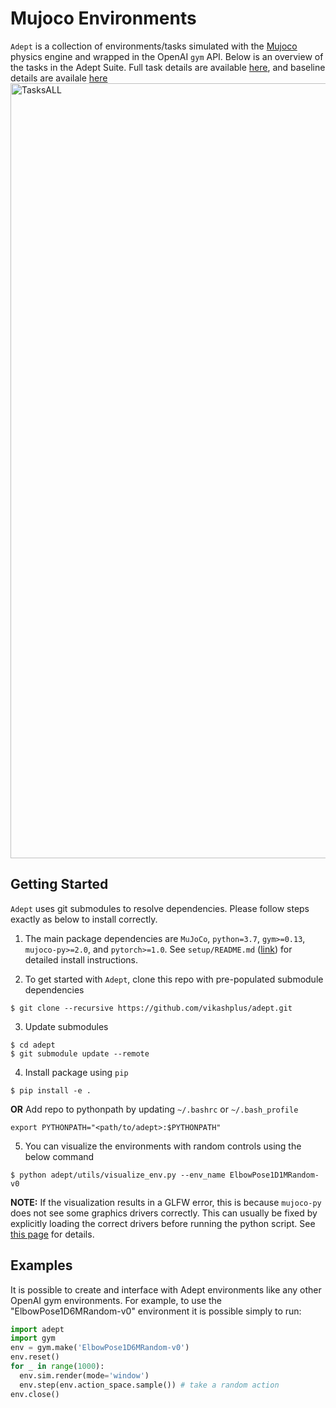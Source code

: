 # Mujoco Environments
`Adept` is a collection of environments/tasks simulated with the [Mujoco](http://www.mujoco.org/) physics engine and wrapped in the OpenAI `gym` API. 
Below is an overview of the tasks in the Adept Suite. Full task details are available [here](https://github.com/vikashplus/adept/blob/master/adept/envs/Tasks.md), and baseline details are availale [here](https://github.com/vikashplus/adept/tree/master/adept/agents)
<img width="1240" alt="TasksALL" src="https://user-images.githubusercontent.com/23240128/135134038-1abec2a6-ee47-49fb-b886-34b909f9fc8c.png">


## Getting Started
`Adept` uses git submodules to resolve dependencies. Please follow steps exactly as below to install correctly.

1. The main package dependencies are `MuJoCo`, `python=3.7`, `gym>=0.13`, `mujoco-py>=2.0`, and `pytorch>=1.0`. See `setup/README.md` ([link](https://github.com/vikashplus/adept/tree/master/setup#installation)) for detailed install instructions.

2. To get started with `Adept`, clone this repo with pre-populated submodule dependencies
```
$ git clone --recursive https://github.com/vikashplus/adept.git
```
3. Update submodules
```
$ cd adept
$ git submodule update --remote
```
4. Install package using `pip`
```
$ pip install -e .
```
**OR**
Add repo to pythonpath by updating `~/.bashrc` or `~/.bash_profile`
```
export PYTHONPATH="<path/to/adept>:$PYTHONPATH"
```
5. You can visualize the environments with random controls using the below command
```
$ python adept/utils/visualize_env.py --env_name ElbowPose1D1MRandom-v0
```
**NOTE:** If the visualization results in a GLFW error, this is because `mujoco-py` does not see some graphics drivers correctly. This can usually be fixed by explicitly loading the correct drivers before running the python script. See [this page](https://github.com/aravindr93/mjrl/tree/master/setup#known-issues) for details.

## Examples
It is possible to create and interface with Adept environments like any other OpenAI gym environments. For example, to use the "ElbowPose1D6MRandom-v0" environment it is possible simply to run:

```python
import adept
import gym
env = gym.make('ElbowPose1D6MRandom-v0')
env.reset()
for _ in range(1000):
  env.sim.render(mode='window')
  env.step(env.action_space.sample()) # take a random action
env.close()
```
